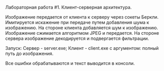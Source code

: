 Лабораторная работа #1. Клиент-серверная архитектура.

Изображение передается от клиента к серверу через сокеты Беркли. 
Имитируется искажение при передаче путем добавления шума к изображению.
На стороне клиента добавляется шум к изображению. Изображение сжимается алгоритмом JPEG и передается.
На стороне сервера изображение декодируется и подвергается фильтрации.

Запуск:
 Сервер - server.exe;
 Клиент - client.exe с аргументом: полный путь до изображения.
 
Все ошибки обрабатываются и текст выводится в консоли.
